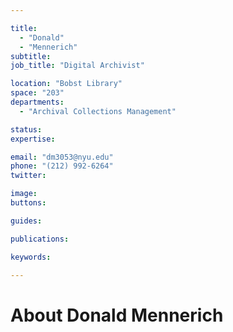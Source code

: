 ```yaml
---

title:
  - "Donald"
  - "Mennerich"
subtitle: 
job_title: "Digital Archivist"

location: "Bobst Library"
space: "203"
departments:
  - "Archival Collections Management"

status: 
expertise:

email: "dm3053@nyu.edu"
phone: "(212) 992-6264"
twitter: 

image: 
buttons:

guides:

publications:

keywords:

---
```


# About Donald Mennerich


